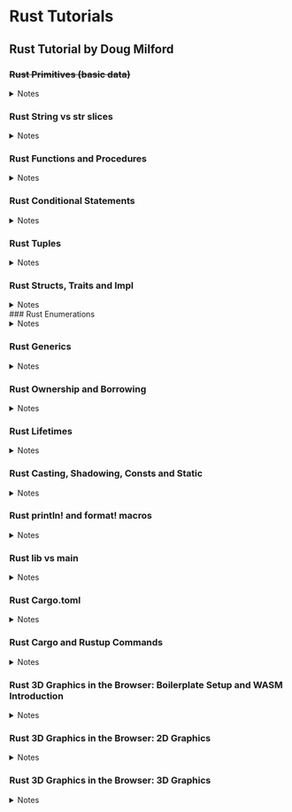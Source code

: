 # Rust Tutorials

## Rust Tutorial by Doug Milford

### ~~Rust Primitives (basic data)~~
<details>
<summary>Notes</summary>

  Nothing too interesting, basic variable declaration stuff.
  
  `snake_case` convention in rust for naming things.
  
  Compiler figures out what type a variable will be, so no need to explicitely define it (but you can with `: type`).
  
  Everything is immutable by default, yay.
  
  `i8, i16` types for integers, `ux` for zero and positive only.
  
  Overflowing a variable cause a panic while running in debug mode (`cargo run`) but will wrap around (`let mut x: i8 = 120; x += 10; println!(x)` results in -126) in release mode (`cargo run --release`).
  
  `isize` and `usize` creates a variable with a size based on the computer's architecture (32 vs 64 bit these days).
  
  Floats only have 32 and 64 bit variants. Don't forget the dot.
  
  Chars are more than ascii.
</details>

### Rust String vs str slices
<details>
<summary>Notes</summary>

stuff
</details>

### Rust Functions and Procedures
<details>
<summary>Notes</summary>

stuff
</details>

### Rust Conditional Statements
<details>
<summary>Notes</summary>

stuff
</details>

### Rust Tuples
<details>
<summary>Notes</summary>

stuff
</details>

### Rust Structs, Traits and Impl
<details>
<summary>Notes</summary>

stuff
</details>
### Rust Enumerations
<details>
<summary>Notes</summary>

stuff
</details>

### Rust Generics
<details>
<summary>Notes</summary>

stuff
</details>

### Rust Ownership and Borrowing
<details>
<summary>Notes</summary>

stuff
</details>

### Rust Lifetimes
<details>
<summary>Notes</summary>

stuff
</details>

### Rust Casting, Shadowing, Consts and Static
<details>
<summary>Notes</summary>

stuff
</details>

### Rust println! and format! macros
<details>
<summary>Notes</summary>

stuff
</details>

### Rust lib vs main
<details>
<summary>Notes</summary>

stuff
</details>

### Rust Cargo.toml
<details>
<summary>Notes</summary>

stuff
</details>

### Rust Cargo and Rustup Commands
<details>
<summary>Notes</summary>

stuff
</details>

### Rust 3D Graphics in the Browser: Boilerplate Setup and WASM Introduction
<details>
<summary>Notes</summary>

stuff
</details>

### Rust 3D Graphics in the Browser: 2D Graphics
<details>
<summary>Notes</summary>

stuff
</details>

### Rust 3D Graphics in the Browser: 3D Graphics
<details>
<summary>Notes</summary>

stuff
</details>
